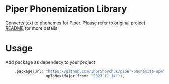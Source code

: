 # Piper Phonemization Library

Converts text to phonemes for Piper. Please refer to original project [README](https://github.com/rhasspy/piper-phonemize?tab=readme-ov-file) for more details

# Usage

Add package as dependecy to your project

```swift
    .package(url: "https://github.com/IhorShevchuk/piper-phonemize-spm",
                 .upToNextMajor(from: "2023.11.14")),
```
